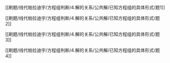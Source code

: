 [[刷题/线代帕拉迪宇/方程组判断/4.解的关系/公共解/已知方程组的具体形式/题1]]

[[刷题/线代帕拉迪宇/方程组判断/4.解的关系/公共解/已知方程组的具体形式/题2]]

[[刷题/线代帕拉迪宇/方程组判断/4.解的关系/公共解/已知方程组的具体形式/题3]]

[[刷题/线代帕拉迪宇/方程组判断/4.解的关系/公共解/已知方程组的具体形式/题4]]